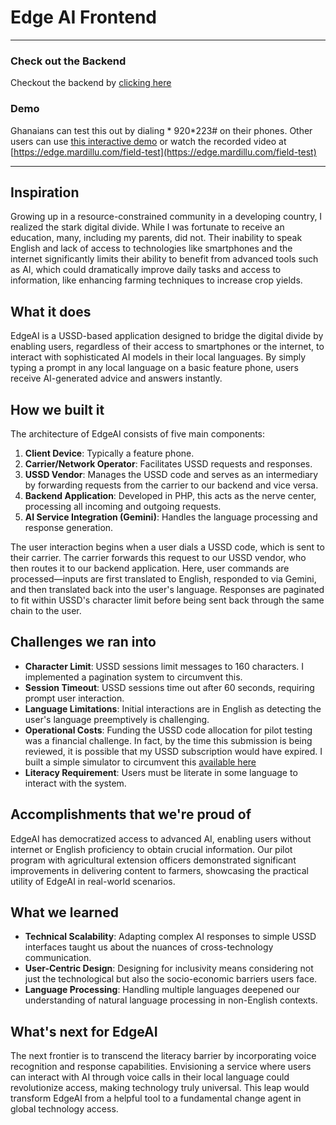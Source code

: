 # Edge AI Frontend

---

### Check out the Backend
Checkout the backend by [clicking here](https://github.com/mardillu/edge-ai-backend)

### Demo
Ghanaians can test this out by dialing * 920*223# on their phones. 
Other users can use [this interactive demo](https://edge.mardillu.com/simulate)
or watch the recorded video at [https://edge.mardillu.com/field-test](https://edge.mardillu.com/field-test)

---

## Inspiration
Growing up in a resource-constrained community in a developing country, I realized the stark digital divide. While I was fortunate to receive an education, many, including my parents, did not. Their inability to speak English and lack of access to technologies like smartphones and the internet significantly limits their ability to benefit from advanced tools such as AI, which could dramatically improve daily tasks and access to information, like enhancing farming techniques to increase crop yields.

## What it does
EdgeAI is a USSD-based application designed to bridge the digital divide by enabling users, regardless of their access to smartphones or the internet, to interact with sophisticated AI models in their local languages. By simply typing a prompt in any local language on a basic feature phone, users receive AI-generated advice and answers instantly.

## How we built it
The architecture of EdgeAI consists of five main components:
1. **Client Device**: Typically a feature phone.
2. **Carrier/Network Operator**: Facilitates USSD requests and responses.
3. **USSD Vendor**: Manages the USSD code and serves as an intermediary by forwarding requests from the carrier to our backend and vice versa.
4. **Backend Application**: Developed in PHP, this acts as the nerve center, processing all incoming and outgoing requests.
5. **AI Service Integration (Gemini)**: Handles the language processing and response generation.

The user interaction begins when a user dials a USSD code, which is sent to their carrier. The carrier forwards this request to our USSD vendor, who then routes it to our backend application. Here, user commands are processed—inputs are first translated to English, responded to via Gemini, and then translated back into the user's language. Responses are paginated to fit within USSD's character limit before being sent back through the same chain to the user.

## Challenges we ran into
- **Character Limit**: USSD sessions limit messages to 160 characters. I implemented a pagination system to circumvent this.
- **Session Timeout**: USSD sessions time out after 60 seconds, requiring prompt user interaction.
- **Language Limitations**: Initial interactions are in English as detecting the user's language preemptively is challenging.
- **Operational Costs**: Funding the USSD code allocation for pilot testing was a financial challenge. In fact, by the time this submission is being reviewed, it is possible that my USSD subscription would have expired. I built a simple simulator to circumvent this [available here](https://edge.mardillu.com)
- **Literacy Requirement**: Users must be literate in some language to interact with the system.

## Accomplishments that we're proud of
EdgeAI has democratized access to advanced AI, enabling users without internet or English proficiency to obtain crucial information. Our pilot program with agricultural extension officers demonstrated significant improvements in delivering content to farmers, showcasing the practical utility of EdgeAI in real-world scenarios.

## What we learned
- **Technical Scalability**: Adapting complex AI responses to simple USSD interfaces taught us about the nuances of cross-technology communication.
- **User-Centric Design**: Designing for inclusivity means considering not just the technological but also the socio-economic barriers users face.
- **Language Processing**: Handling multiple languages deepened our understanding of natural language processing in non-English contexts.

## What's next for EdgeAI
The next frontier is to transcend the literacy barrier by incorporating voice recognition and response capabilities. Envisioning a service where users can interact with AI through voice calls in their local language could revolutionize access, making technology truly universal. This leap would transform EdgeAI from a helpful tool to a fundamental change agent in global technology access.
